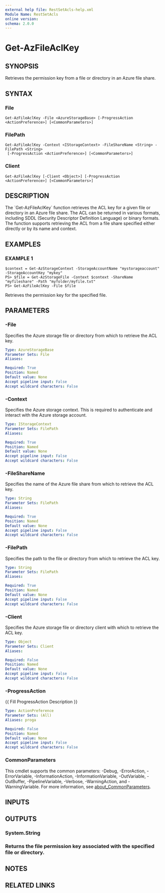 ```yaml
---
external help file: RestSetAcls-help.xml
Module Name: RestSetAcls
online version:
schema: 2.0.0
---
```


# Get-AzFileAclKey

## SYNOPSIS
Retrieves the permission key from a file or directory in an Azure file share.

## SYNTAX

### File
```
Get-AzFileAclKey -File <AzureStorageBase> [-ProgressAction <ActionPreference>] [<CommonParameters>]
```

### FilePath
```
Get-AzFileAclKey -Context <IStorageContext> -FileShareName <String> -FilePath <String>
 [-ProgressAction <ActionPreference>] [<CommonParameters>]
```

### Client
```
Get-AzFileAclKey [-Client <Object>] [-ProgressAction <ActionPreference>] [<CommonParameters>]
```

## DESCRIPTION
The \`Get-AzFileAclKey\` function retrieves the ACL key for a given file or directory in an Azure file share. 
The ACL can be returned in various formats, including SDDL (Security Descriptor Definition Language) 
or binary formats.
The function supports retrieving the ACL from a file share specified either 
directly or by its name and context.

## EXAMPLES

### EXAMPLE 1
```
$context = Get-AzStorageContext -StorageAccountName "mystorageaccount" -StorageAccountKey "mykey"
PS> $file = Get-AzStorageFile -Context $context -ShareName "myfileshare" -Path "myfolder/myfile.txt"
PS> Get-AzFileAclKey -File $file
```

Retrieves the permission key for the specified file.

## PARAMETERS

### -File
Specifies the Azure storage file or directory from which to retrieve the ACL key.

```yaml
Type: AzureStorageBase
Parameter Sets: File
Aliases:

Required: True
Position: Named
Default value: None
Accept pipeline input: False
Accept wildcard characters: False
```

### -Context
Specifies the Azure storage context.
This is required to authenticate and interact with the Azure storage account.

```yaml
Type: IStorageContext
Parameter Sets: FilePath
Aliases:

Required: True
Position: Named
Default value: None
Accept pipeline input: False
Accept wildcard characters: False
```

### -FileShareName
Specifies the name of the Azure file share from which to retrieve the ACL key.

```yaml
Type: String
Parameter Sets: FilePath
Aliases:

Required: True
Position: Named
Default value: None
Accept pipeline input: False
Accept wildcard characters: False
```

### -FilePath
Specifies the path to the file or directory from which to retrieve the ACL key.

```yaml
Type: String
Parameter Sets: FilePath
Aliases:

Required: True
Position: Named
Default value: None
Accept pipeline input: False
Accept wildcard characters: False
```

### -Client
Specifies the Azure storage file or directory client with which to retrieve the ACL key.

```yaml
Type: Object
Parameter Sets: Client
Aliases:

Required: False
Position: Named
Default value: None
Accept pipeline input: False
Accept wildcard characters: False
```

### -ProgressAction
{{ Fill ProgressAction Description }}

```yaml
Type: ActionPreference
Parameter Sets: (All)
Aliases: proga

Required: False
Position: Named
Default value: None
Accept pipeline input: False
Accept wildcard characters: False
```

### CommonParameters
This cmdlet supports the common parameters: -Debug, -ErrorAction, -ErrorVariable, -InformationAction, -InformationVariable, -OutVariable, -OutBuffer, -PipelineVariable, -Verbose, -WarningAction, and -WarningVariable. For more information, see [about_CommonParameters](http://go.microsoft.com/fwlink/?LinkID=113216).

## INPUTS

## OUTPUTS

### System.String
### Returns the file permission key associated with the specified file or directory.
## NOTES

## RELATED LINKS

